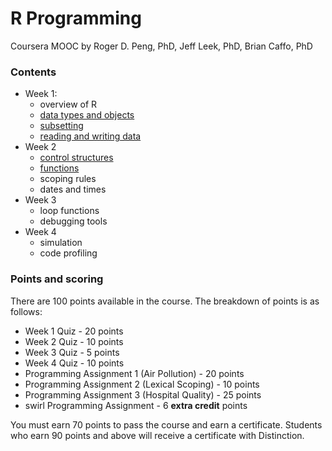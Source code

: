 R Programming
=============

Coursera MOOC by Roger D. Peng, PhD, Jeff Leek, PhD, Brian Caffo, PhD

### Contents
- Week 1:
  - overview of R
  - [data types and objects](week1-data-types.md)
  - [subsetting](week1-subsetting.md)
  - [reading and writing data](week1-read-write.md)
- Week 2
  - [control structures](week2-control.md)
  - [functions](week2-functions.md)
  - scoping rules
  - dates and times
- Week 3
  - loop functions
  - debugging tools
- Week 4
  - simulation
  - code profiling
  
### Points and scoring

There are 100 points available in the course. The breakdown of points is as follows:

- Week 1 Quiz - 20 points
- Week 2 Quiz - 10 points
- Week 3 Quiz - 5 points
- Week 4 Quiz - 10 points
- Programming Assignment 1 (Air Pollution) - 20 points
- Programming Assignment 2 (Lexical Scoping) - 10 points
- Programming Assignment 3 (Hospital Quality) - 25 points
- swirl Programming Assignment - 6 **extra credit** points

You must earn 70 points to pass the course and earn a certificate. Students who earn 90 points and above will receive a certificate with Distinction.

